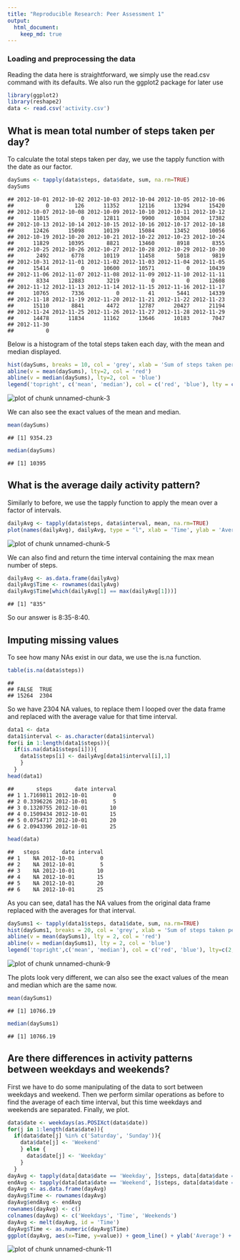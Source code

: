 ```yaml
---
title: "Reproducible Research: Peer Assessment 1"
output: 
  html_document:
    keep_md: true
---
```



### Loading and preprocessing the data  

Reading the data here is straightforward, we simply use the read.csv command with its defaults. We also run the ggplot2 package for later use
   
   

```r
library(ggplot2)
library(reshape2)
data <- read.csv('activity.csv')
```


## What is mean total number of steps taken per day?

To calculate the total steps taken per day, we use the tapply function with the date as our factor.


```r
daySums <- tapply(data$steps, data$date, sum, na.rm=TRUE)
daySums
```

```
## 2012-10-01 2012-10-02 2012-10-03 2012-10-04 2012-10-05 2012-10-06 
##          0        126      11352      12116      13294      15420 
## 2012-10-07 2012-10-08 2012-10-09 2012-10-10 2012-10-11 2012-10-12 
##      11015          0      12811       9900      10304      17382 
## 2012-10-13 2012-10-14 2012-10-15 2012-10-16 2012-10-17 2012-10-18 
##      12426      15098      10139      15084      13452      10056 
## 2012-10-19 2012-10-20 2012-10-21 2012-10-22 2012-10-23 2012-10-24 
##      11829      10395       8821      13460       8918       8355 
## 2012-10-25 2012-10-26 2012-10-27 2012-10-28 2012-10-29 2012-10-30 
##       2492       6778      10119      11458       5018       9819 
## 2012-10-31 2012-11-01 2012-11-02 2012-11-03 2012-11-04 2012-11-05 
##      15414          0      10600      10571          0      10439 
## 2012-11-06 2012-11-07 2012-11-08 2012-11-09 2012-11-10 2012-11-11 
##       8334      12883       3219          0          0      12608 
## 2012-11-12 2012-11-13 2012-11-14 2012-11-15 2012-11-16 2012-11-17 
##      10765       7336          0         41       5441      14339 
## 2012-11-18 2012-11-19 2012-11-20 2012-11-21 2012-11-22 2012-11-23 
##      15110       8841       4472      12787      20427      21194 
## 2012-11-24 2012-11-25 2012-11-26 2012-11-27 2012-11-28 2012-11-29 
##      14478      11834      11162      13646      10183       7047 
## 2012-11-30 
##          0
```
     
Below is a histogram of the total steps taken each day, with the mean and median displayed.


```r
hist(daySums, breaks = 10, col = 'grey', xlab = 'Sum of steps taken per day')
abline(v = mean(daySums), lty=2, col = 'red')
abline(v = median(daySums), lty=2, col = 'blue')
legend('topright', c('mean', 'median'), col = c('red', 'blue'), lty = c(2, 2))
```

![plot of chunk unnamed-chunk-3](figure/unnamed-chunk-3-1.png) 
   
We can also see the exact values of the mean and median.
   

```r
mean(daySums)
```

```
## [1] 9354.23
```

```r
median(daySums)
```

```
## [1] 10395
```
     
## What is the average daily activity pattern?
   
Similarly to before, we use the tapply function to apply the mean over a factor of intervals.


```r
dailyAvg <- tapply(data$steps, data$interval, mean, na.rm=TRUE)
plot(names(dailyAvg), dailyAvg, type = "l", xlab = 'Time', ylab = 'Average')
```

![plot of chunk unnamed-chunk-5](figure/unnamed-chunk-5-1.png) 

We can also find and return the time interval containing the max mean number of steps.


```r
dailyAvg <- as.data.frame(dailyAvg)
dailyAvg$Time <- rownames(dailyAvg)
dailyAvg$Time[which(dailyAvg[1] == max(dailyAvg[1]))]
```

```
## [1] "835"
```

So our answer is 8:35-8:40.


## Imputing missing values

To see how many NAs exist in our data, we use the is.na function.      


```r
table(is.na(data$steps))
```

```
## 
## FALSE  TRUE 
## 15264  2304
```
     
So we have 2304 NA values, to replace them I looped over the data frame and replaced with the average value for that time interval.




```r
data1 <- data
data1$interval <- as.character(data1$interval)
for(i in 1:length(data1$steps)){
  if(is.na(data1$steps[i])){
    data1$steps[i] <- dailyAvg[data1$interval[i],1]
    }
  }
head(data1)
```

```
##       steps       date interval
## 1 1.7169811 2012-10-01        0
## 2 0.3396226 2012-10-01        5
## 3 0.1320755 2012-10-01       10
## 4 0.1509434 2012-10-01       15
## 5 0.0754717 2012-10-01       20
## 6 2.0943396 2012-10-01       25
```

```r
head(data)
```

```
##   steps       date interval
## 1    NA 2012-10-01        0
## 2    NA 2012-10-01        5
## 3    NA 2012-10-01       10
## 4    NA 2012-10-01       15
## 5    NA 2012-10-01       20
## 6    NA 2012-10-01       25
```
     
As you can see, data1 has the NA values from the original data frame replaced with the averages for that interval.     

     

```r
daySums1 <- tapply(data1$steps, data1$date, sum, na.rm=TRUE)
hist(daySums1, breaks = 20, col = 'grey', xlab = 'Sum of steps taken per day')
abline(v = mean(daySums1), lty = 2, col = 'red')
abline(v = median(daySums1), lty = 2, col = 'blue')
legend('topright',c('mean', 'median'), col = c('red', 'blue'), lty=c(2, 2))
```

![plot of chunk unnamed-chunk-9](figure/unnamed-chunk-9-1.png) 
   
The plots look very different, we can also see the exact values of the mean and median which are the same now.     

   

```r
mean(daySums1)
```

```
## [1] 10766.19
```

```r
median(daySums1)
```

```
## [1] 10766.19
```



## Are there differences in activity patterns between weekdays and weekends?

First we have to do some manipulating of the data to sort between weekdays and weekend. Then we perform similar operations as before to find the average of each time interval, but this time weekdays and weekends are separated. Finally, we plot.    


```r
data$date <- weekdays(as.POSIXct(data$date))
for(j in 1:length(data$date)){
  if(data$date[j] %in% c('Saturday', 'Sunday')){
    data$date[j] <- 'Weekend'
    } else {
      data$date[j] <- 'Weekday'
    }
  }
dayAvg <- tapply(data[data$date == 'Weekday', ]$steps, data[data$date == 'Weekday', ]$interval, mean, na.rm=TRUE)
endAvg <- tapply(data[data$date == 'Weekend', ]$steps, data[data$date == 'Weekend', ]$interval, mean, na.rm=TRUE)
dayAvg <- as.data.frame(dayAvg)
dayAvg$Time <- rownames(dayAvg)
dayAvg$endAvg <- endAvg
rownames(dayAvg) <- c()
colnames(dayAvg) <- c('Weekdays', 'Time', 'Weekends')
dayAvg <- melt(dayAvg, id = 'Time')
dayAvg$Time <- as.numeric(dayAvg$Time)
ggplot(dayAvg, aes(x=Time, y=value)) + geom_line() + ylab('Average') + facet_grid(~variable)
```

![plot of chunk unnamed-chunk-11](figure/unnamed-chunk-11-1.png) 
